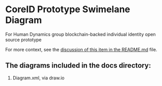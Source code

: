 # CoreID Prototype Swimelane Diagram

For Human Dynamics group blockchain-backed individual identity open source prototype

For more context, see the [discussion of this item in the README.md](https://github.com/alexfigtree/CoreID/blob/master/README.md#project-diagrams) file. 

## The diagrams included in the docs directory:

1. Diagram.xml, via draw.io
